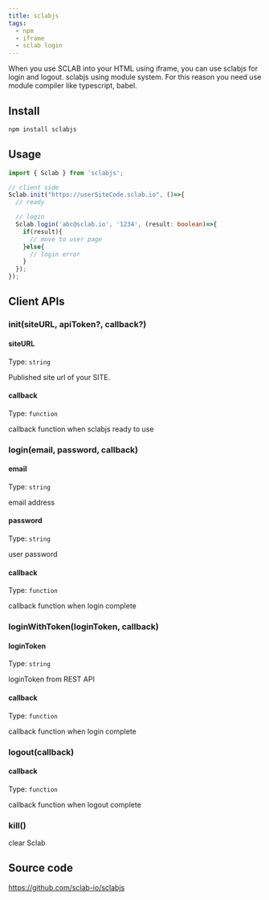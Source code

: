 ```yaml
---
title: sclabjs
tags:
  - npm
  - iframe
  - sclab login
---
```


When you use SCLAB into your HTML using iframe, you can use sclabjs for login and logout.
sclabjs using module system. 
For this reason you need use module compiler like typescript, babel.

## Install

```bash
npm install sclabjs
```

## Usage

```ts
import { Sclab } from 'sclabjs';

// client side
Sclab.init("https://userSiteCode.sclab.io", ()=>{
  // ready

  // login
  Sclab.login('abc@sclab.io', '1234', (result: boolean)=>{
    if(result){
      // move to user page
    }else{
      // login error
    }
  });
});
```

## Client APIs

### init(siteURL, apiToken?, callback?)

#### siteURL

Type: `string`

Published site url of your SITE.

#### callback

Type: `function`

callback function when sclabjs ready to use

### login(email, password, callback)

#### email

Type: `string`

email address

#### password

Type: `string`

user password

#### callback

Type: `function`

callback function when login complete

### loginWithToken(loginToken, callback)

#### loginToken

Type: `string`

loginToken from REST API

#### callback

Type: `function`

callback function when login complete

### logout(callback)

#### callback

Type: `function`

callback function when logout complete


### kill()

clear Sclab

## Source code
https://github.com/sclab-io/sclabjs